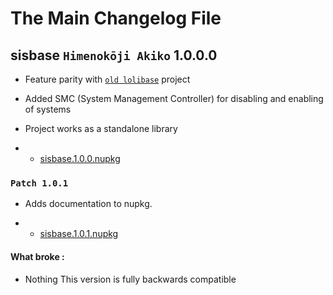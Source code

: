 # The Main Changelog File

## sisbase `Himenokōji Akiko` 1.0.0.0 

+ Feature parity with [`old lolibase`](https://github.com/lolidevs/lolibase) project

+ Added SMC (System Management Controller) for disabling and enabling of systems

+ Project works as a standalone library

+ + [sisbase.1.0.0.nupkg](/uploads/190416627da1376cd9629196248f042b/sisbase.1.0.0.nupkg)

### `Patch 1.0.1`

+ Adds documentation to nupkg.

+ + [sisbase.1.0.1.nupkg](/uploads/7759e3270ecd828989df41463456a385/sisbase.1.0.1.nupkg)

#### What broke : 

- Nothing This version is fully backwards compatible 

